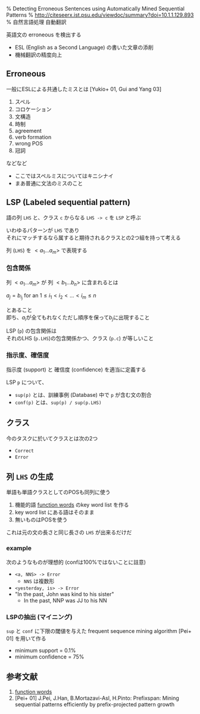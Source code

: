 % Detecting Erroneous Sentences using Automatically Mined Sequential Patterns
% http://citeseerx.ist.psu.edu/viewdoc/summary?doi=10.1.1.129.893
% 自然言語処理 自動翻訳

英語文の erroneous を検出する

- ESL (English as a Second Language) の書いた文章の添削
- 機械翻訳の精度向上

## Erroneous

一般にESLによる共通したミスとは
[Yukio+ 01, Gui and Yang 03]

1. スペル
1. コロケーション
1. 文構造
1. 時制
1. agreement
1. verb formation
1. wrong POS
1. 冠詞

などなど

- ここではスペルミスについてはキニシナイ
- まあ普通に文法のミスのこと

## LSP (Labeled sequential pattern)

語の列 `LHS` と、クラス `c` からなる
`LHS -> c` を `LSP` と呼ぶ  

いわゆるパターンが `LHS` であり  
それにマッチするなら属すると期待されるクラスとの2つ組を持って考える

列 (`LHS`) を $<a_1 ... a_m>$ で表現する

### 包含関係

列 $<a_1 ... a_m>$ が
列 $<b_1 ... b_n>$ に含まれるとは

$a_j = b_{i_j}$ for an $1 \leq i_1 < i_2 < ... < i_m \leq n$

とあること  
即ち、$a_i$が全てもれなくただし順序を保って$b_j$に出現すること

LSP (`p`) の包含関係は  
それのLHS (`p.LHS`)の包含関係かつ、クラス (`p.c`) が等しいこと

### 指示度、確信度

指示度 (support) と 確信度 (confidence) を適当に定義する

LSP `p` について、

- `sup(p)` とは、訓練事例 (Database) 中で `p` が含む文の割合
- `conf(p)` とは、`sup(p) / sup(p.LHS)`

## クラス

今のタスクに於いてクラスとは次の2つ

- `Correct`
- `Error`

## 列 `LHS` の生成

単語も単語クラスとしてのPOSも同列に使う

1. 機能的語 [function words](https://web.archive.org/web/20020828162751/http://www.marlodge.supanet.com/museum/funcword.html)
のkey word list を作る
1. key word list にある語はそのまま
1. 無いものはPOSを使う

これは元の文の長さと同じ長さの `LHS` が出来るだけだ

### example

次のようなものが理想的 (confは100%ではないことに註意)

- `<a, NNS> -> Error`
    - `NNS` は複数形
- `<yesterday, is> -> Error`
- "In the past, John was kind to his sister"
    - In the past, NNP was JJ to his NN

### LSPの抽出 (マイニング)

`sup` と `conf` に下限の閾値を与えた
frequent sequence mining algorithm [Pei+ 01]
を用いて作る

- minimum support = 0.1%
- minimum confidence = 75%


## 参考文献

1. [function words](https://web.archive.org/web/20020828162751/http://www.marlodge.supanet.com/museum/funcword.html)
1. [Pei+ 01] J.Pei, J.Han, B.Mortazavi-Asl, H.Pinto: Prefixspan: Mining sequential patterns efficiently by prefix-projected pattern growth
